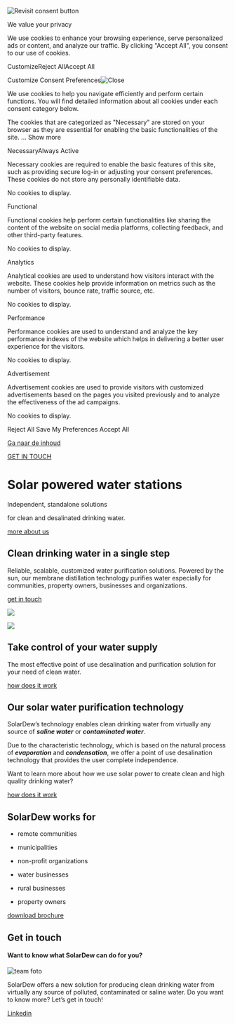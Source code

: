 ![Revisit consent button](https://www.solardew.com/wp-content/plugins/cookie-law-info/lite/frontend/images/revisit.svg)

We value your privacy

We use cookies to enhance your browsing experience, serve personalized ads or content, and analyze our traffic. By clicking "Accept All", you consent to our use of cookies.

CustomizeReject AllAccept All

Customize Consent Preferences![Close](https://www.solardew.com/wp-content/plugins/cookie-law-info/lite/frontend/images/close.svg)

We use cookies to help you navigate efficiently and perform certain functions. You will find detailed information about all cookies under each consent category below.

The cookies that are categorized as "Necessary" are stored on your browser as they are essential for enabling the basic functionalities of the site. ... Show more

NecessaryAlways Active

Necessary cookies are required to enable the basic features of this site, such as providing secure log-in or adjusting your consent preferences. These cookies do not store any personally identifiable data.

No cookies to display.

Functional

Functional cookies help perform certain functionalities like sharing the content of the website on social media platforms, collecting feedback, and other third-party features.

No cookies to display.

Analytics

Analytical cookies are used to understand how visitors interact with the website. These cookies help provide information on metrics such as the number of visitors, bounce rate, traffic source, etc.

No cookies to display.

Performance

Performance cookies are used to understand and analyze the key performance indexes of the website which helps in delivering a better user experience for the visitors.

No cookies to display.

Advertisement

Advertisement cookies are used to provide visitors with customized advertisements based on the pages you visited previously and to analyze the effectiveness of the ad campaigns.

No cookies to display.

Reject All  Save My Preferences  Accept All

[Ga naar de inhoud](https://www.solardew.com/#main)

[GET IN TOUCH](https://www.solardew.com/get-in-touch/)

# Solar powered  water stations

Independent, standalone
solutions

for clean and desalinated drinking water.

[more about us](https://www.solardew.com/who-we-are/)

## Clean drinking water in a single step

Reliable, scalable, customized water purification solutions. Powered by the sun, our membrane distillation technology purifies water especially for communities, property owners, businesses and organizations.

[get in touch](https://www.solardew.com/get-in-touch/)

![](https://www.solardew.com/wp-content/uploads/2024/07/Clean-drinking-water-in-a-single-step.jpg)

![](https://www.solardew.com/wp-content/uploads/2024/07/take-control-of-your-water-supply.jpg)

## Take control of your water supply

The most effective point of use desalination and purification solution for your need of clean water.

[how does it work](https://www.solardew.com/what-we-do/)

## Our solar water purification technology

SolarDew’s technology enables clean drinking water from virtually any source of **_saline water_** or **_contaminated water_**.

Due to the characteristic technology, which is based on the natural process of **_evaporation_** and **_condensation_**, we offer a point of use desalination technology that provides the user complete independence.

Want to learn more about how we use solar power to create clean and high quality drinking water?

[how does it work](https://www.solardew.com/what-we-do/)

## SolarDew works for

- remote communities
- municipalities
- non-profit organizations

- water businesses
- rural businesses
- property owners

[download brochure](https://www.solardew.com/wp-content/uploads/2025/04/Public-Presentation-SDCW-2025.pdf)

## Get in touch

#### Want to know what SolarDew can do for you?

![team foto](https://www.solardew.com/wp-content/uploads/elementor/thumbs/team-foto-qq4jj9078h2fd24j8ny7m6nzxjx24y2ol9s5hmiug0.jpg)

SolarDew offers a new solution for producing clean drinking water from virtually any source of polluted, contaminated or saline water. Do you want to know more? Let’s get in touch!

[Linkedin](https://nl.linkedin.com/company/solardew)